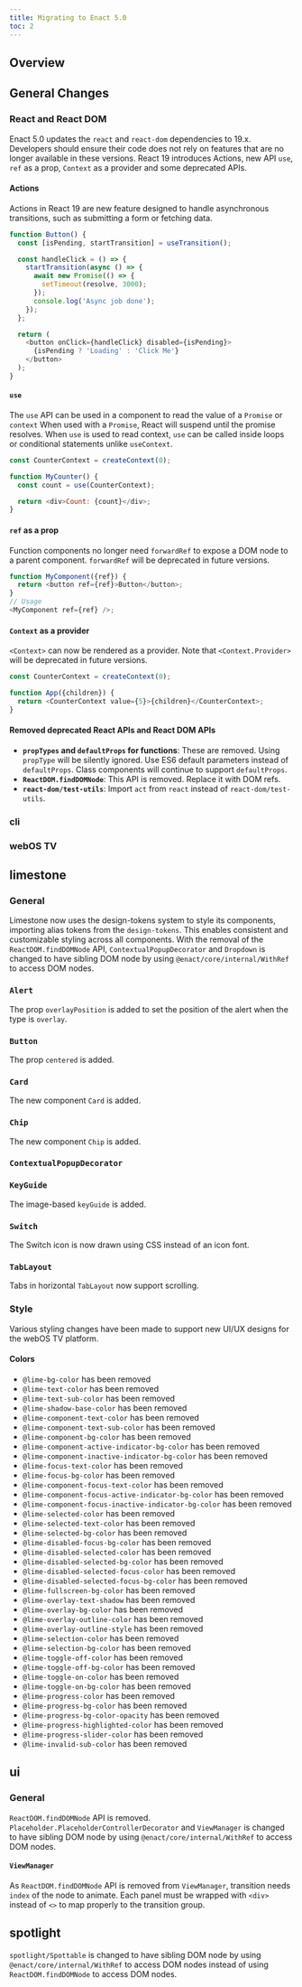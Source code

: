 ```yaml
---
title: Migrating to Enact 5.0
toc: 2
---
```


## Overview

## General Changes

### React and React DOM

Enact 5.0 updates the `react` and `react-dom` dependencies to 19.x. Developers should ensure
their code does not rely on features that are no longer available in these versions.
React 19 introduces Actions, new API `use`, `ref` as a prop, `Context` as a provider and some deprecated APIs.

#### Actions
Actions in React 19 are new feature designed to handle asynchronous transitions, such as submitting a form or fetching data.

```js
function Button() {
  const [isPending, startTransition] = useTransition();

  const handleClick = () => {
    startTransition(async () => {
      await new Promise(() => {
        setTimeout(resolve, 3000);
      });
      console.log('Async job done');
    });
  };

  return (
    <button onClick={handleClick} disabled={isPending}>
      {isPending ? 'Loading' : 'Click Me'}
    </button>
  );
}
```

#### `use`
The `use` API can be used in a component to read the value of a `Promise` or `context`
When used with a `Promise`, React will suspend until the promise resolves. When `use` is used to read context, `use` can be called inside loops or conditional statements unlike `useContext`.
```js
const CounterContext = createContext(0);

function MyCounter() {
  const count = use(CounterContext);

  return <div>Count: {count}</div>;
}
```

#### `ref` as a prop
Function components no longer need `forwardRef` to expose a DOM node to a parent component. `forwardRef` will be deprecated in future versions.
```js
function MyComponent({ref}) {
  return <button ref={ref}>Button</button>;
}
// Usage
<MyComponent ref={ref} />;
```

#### `Context` as a provider
`<Context>` can now be rendered as a provider. Note that `<Context.Provider>` will be deprecated in future versions.
```js
const CounterContext = createContext(0);

function App({children}) {
  return <CounterContext value={5}>{children}</CounterContext>;
}
```

#### Removed deprecated React APIs and React DOM APIs
* **`propTypes` and `defaultProps` for functions**: These are removed. Using `propType` will be silently ignored. Use ES6 default parameters instead of `defaultProps`. Class components will continue to support `defaultProps`.
* **`ReactDOM.findDOMNode`**: This API is removed. Replace it with DOM refs.
* **`react-dom/test-utils`**: Import `act` from `react` instead of `react-dom/test-utils`.

### cli

### webOS TV

## limestone

### General

Limestone now uses the design-tokens system to style its components, importing alias tokens from the `design-tokens`. This enables consistent and customizable styling across all components.
With the removal of the `ReactDOM.findDOMNode` API, `ContextualPopupDecorator` and `Dropdown` is changed to have sibling DOM node by using `@enact/core/internal/WithRef` to access DOM nodes.

### `Alert`
The prop `overlayPosition` is added to set the position of the alert when the type is `overlay`.

### `Button`
The prop `centered` is added.

### `Card`
The new component `Card` is added.

### `Chip`
The new component `Chip` is added.

### `ContextualPopupDecorator`


### `KeyGuide`
The image-based `keyGuide` is added.

### `Switch`
The Switch icon is now drawn using CSS instead of an icon font.

### `TabLayout`
Tabs in horizontal `TabLayout` now support scrolling.

### Style
Various styling changes have been made to support new UI/UX designs for the webOS TV platform.

#### Colors
* `@lime-bg-color` has been removed
* `@lime-text-color` has been removed
* `@lime-text-sub-color` has been removed
* `@lime-shadow-base-color` has been removed
* `@lime-component-text-color` has been removed
* `@lime-component-text-sub-color` has been removed
* `@lime-component-bg-color` has been removed
* `@lime-component-active-indicator-bg-color` has been removed
* `@lime-component-inactive-indicator-bg-color` has been removed
* `@lime-focus-text-color` has been removed
* `@lime-focus-bg-color` has been removed
* `@lime-component-focus-text-color` has been removed
* `@lime-component-focus-active-indicator-bg-color` has been removed
* `@lime-component-focus-inactive-indicator-bg-color` has been removed
* `@lime-selected-color` has been removed
* `@lime-selected-text-color` has been removed
* `@lime-selected-bg-color` has been removed
* `@lime-disabled-focus-bg-color` has been removed
* `@lime-disabled-selected-color` has been removed
* `@lime-disabled-selected-bg-color` has been removed
* `@lime-disabled-selected-focus-color` has been removed
* `@lime-disabled-selected-focus-bg-color` has been removed
* `@lime-fullscreen-bg-color` has been removed
* `@lime-overlay-text-shadow` has been removed
* `@lime-overlay-bg-color` has been removed
* `@lime-overlay-outline-color` has been removed
* `@lime-overlay-outline-style` has been removed
* `@lime-selection-color` has been removed
* `@lime-selection-bg-color` has been removed
* `@lime-toggle-off-color` has been removed
* `@lime-toggle-off-bg-color` has been removed
* `@lime-toggle-on-color` has been removed
* `@lime-toggle-on-bg-color` has been removed
* `@lime-progress-color` has been removed
* `@lime-progress-bg-color` has been removed
* `@lime-progress-bg-color-opacity` has been removed
* `@lime-progress-highlighted-color` has been removed
* `@lime-progress-slider-color` has been removed
* `@lime-invalid-sub-color` has been removed

## ui

### General
`ReactDOM.findDOMNode` API is removed. `Placeholder.PlaceholderControllerDecorator` and `ViewManager` is changed to have sibling DOM node by using `@enact/core/internal/WithRef` to access DOM nodes.

#### `ViewManager`
As `ReactDOM.findDOMNode` API is removed from `ViewManager`, transition needs `index` of the node to animate.
Each panel must be wrapped with `<div>` instead of `<>` to map properly to the transition group.

## spotlight
`spotlight/Spottable` is changed to have sibling DOM node by using `@enact/core/internal/WithRef` to access DOM nodes instead of using `ReactDOM.findDOMNode` to access DOM nodes.
